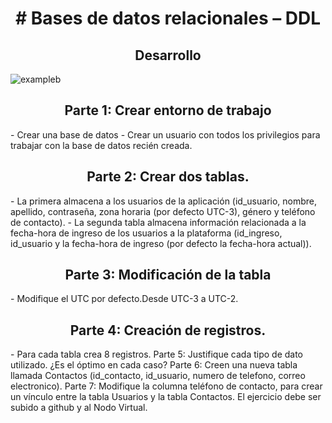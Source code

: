 <h1 align="center"># Bases de datos relacionales – DDL</h1>
<h2 align="center">Desarrollo</h2>

![exampleb]()

<h2 align="center">Parte 1: Crear entorno de trabajo</h2>
- Crear una base de datos
- Crear un usuario con todos los privilegios para trabajar con la base de datos recién creada.
<h2 align="center">Parte 2: Crear dos tablas.</h2>
- La primera almacena a los usuarios de la aplicación (id_usuario, nombre, apellido,
contraseña, zona horaria (por defecto UTC-3), género y teléfono de contacto).
- La segunda tabla almacena información relacionada a la fecha-hora de ingreso de los
usuarios a la plataforma (id_ingreso, id_usuario y la fecha-hora de ingreso (por defecto la
fecha-hora actual)).
<h2 align="center">Parte 3: Modificación de la tabla</h2>
- Modifique el UTC por defecto.Desde UTC-3 a UTC-2.
<h2 align="center">Parte 4: Creación de registros.</h2>
- Para cada tabla crea 8 registros.
Parte 5: Justifique cada tipo de dato utilizado. ¿Es el óptimo en cada caso?
Parte 6: Creen una nueva tabla llamada Contactos (id_contacto, id_usuario, numero de telefono,
correo electronico).
Parte 7: Modifique la columna teléfono de contacto, para crear un vínculo entre la tabla Usuarios y la
tabla Contactos.
El ejercicio debe ser subido a github y al Nodo Virtual.
